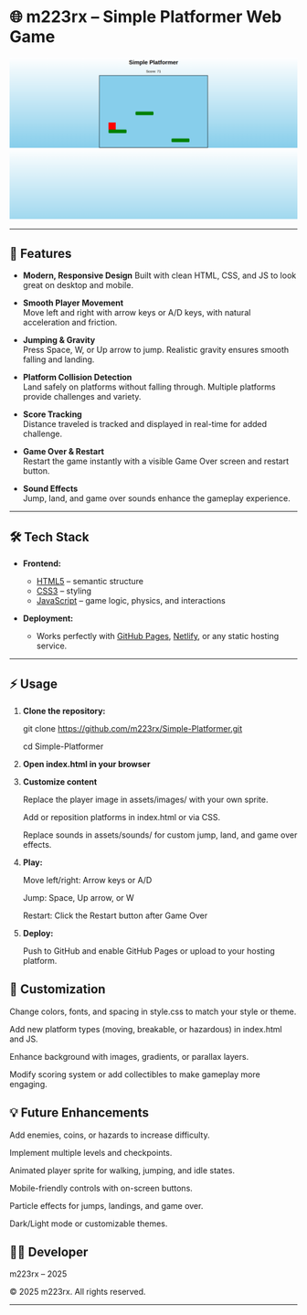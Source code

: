 # 🌐 m223rx – Simple Platformer Web Game

![Simple Platformer Web Game Screenshot](./assets/screenshots/home.png)

---

## 🚀 Features  

- **Modern, Responsive Design**
Built with clean HTML, CSS, and JS to look great on desktop and mobile.

- **Smooth Player Movement**  
Move left and right with arrow keys or A/D keys, with natural acceleration and friction.

- **Jumping & Gravity**  
Press Space, W, or Up arrow to jump. Realistic gravity ensures smooth falling and landing.

- **Platform Collision Detection**  
Land safely on platforms without falling through. Multiple platforms provide challenges and variety.

- **Score Tracking**  
Distance traveled is tracked and displayed in real-time for added challenge.

- **Game Over & Restart**  
Restart the game instantly with a visible Game Over screen and restart button.

- **Sound Effects**  
Jump, land, and game over sounds enhance the gameplay experience.

---

## 🛠 Tech Stack

- **Frontend:**
  - [HTML5](https://developer.mozilla.org/en-US/docs/Web/HTML) – semantic structure  
  - [CSS3](https://developer.mozilla.org/en-US/docs/Web/CSS) – styling  
  - [JavaScript](https://developer.mozilla.org/en-US/docs/Web/JavaScript) – game logic, physics, and interactions

- **Deployment:**
  - Works perfectly with [GitHub Pages](https://pages.github.com/), [Netlify](https://www.netlify.com/), or any static hosting service.

---

## ⚡ Usage

1. **Clone the repository:**

   git clone https://github.com/m223rx/Simple-Platformer.git

   cd Simple-Platformer

2. **Open index.html in your browser**

3. **Customize content**

    Replace the player image in assets/images/ with your own sprite.

    Add or reposition platforms in index.html or via CSS.

    Replace sounds in assets/sounds/ for custom jump, land, and game over effects.

4. **Play:**

    Move left/right: Arrow keys or A/D

    Jump: Space, Up arrow, or W

    Restart: Click the Restart button after Game Over

5. **Deploy:**

    Push to GitHub and enable GitHub Pages or upload to your hosting platform.


## 🎨 Customization

Change colors, fonts, and spacing in style.css to match your style or theme.

Add new platform types (moving, breakable, or hazardous) in index.html and JS.

Enhance background with images, gradients, or parallax layers.

Modify scoring system or add collectibles to make gameplay more engaging.

## 💡 Future Enhancements

Add enemies, coins, or hazards to increase difficulty.

Implement multiple levels and checkpoints.

Animated player sprite for walking, jumping, and idle states.

Mobile-friendly controls with on-screen buttons.

Particle effects for jumps, landings, and game over.

Dark/Light mode or customizable themes.

## 👨‍💻 Developer
m223rx – 2025

© 2025 m223rx. All rights reserved.


---
